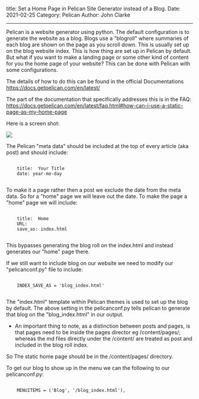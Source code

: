 title: Set a Home Page in Pelican Site Generator instead of a Blog.
Date: 2021-02-25
Category: Pelican
Author: John Clarke

---

Pelican is a website generator using python.
The default configuration is to generate the website as a blog.  Blogs use a "blogroll" where summaries of each blog are shown on the page as you scroll down.  This is usually set up on the blog website index.  This is how thing are set up in Pelican by default.  But what if you want to make a landing page or some other kind of content for you the home page of your website?  This can be done with Pelican with some configurations.

The details of how to do this can be found in the official Documentations https://docs.getpelican.com/en/latest/

The part of the documentation that specifically addresses this is in the FAQ: https://docs.getpelican.com/en/latest/faq.html#how-can-i-use-a-static-page-as-my-home-page

Here is a screen shot:

<img src="/images/page-as-home-pelican.jpg" class="img-fluid">

The Pelican "meta data" should be included at the top of every  article (aka post) and should include:

<pre><code> 
    title:  Your Title
    date: year-mo-day

</code></pre>

To make it a page rather then a post we  exclude the date from the meta data.
So for a "home" page we will leave out the date.  To make the page a "home" page we will include:

<pre><code>
    title:  Home
    URL:
    save_as: index.html

</code></pre>


This bypasses generating the blog roll on the index.html and instead generates our "home" page there.

If we still want to include blog on our website we need to modify our "pelicanconf.py" file to include: 

<pre><code>
    INDEX_SAVE_AS = 'blog_index.html'

</code></pre>


The "index.html" template within Pelican themes is used to set up the blog by default.  The above setting in the pelicanconf.py tells pelican to generate that blog on the "blog_index.html" in our output.  

* An important thing to note, as a distinction between posts and pages, is that pages need to be inside the pages director eg /content/pages/; whereas the md files directly under the /content/ are treated as post and included in the blog roll index.  

So The static home page should be in the /content/pages/ directory.


To get our blog to show up in the menu we can the following to our pelicanconf.py: 

<pre ><code>
    MENUITEMS = ('Blog', '/blog_index.html'),

</code></pre>

<br>

